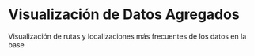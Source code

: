 # Visualización de Datos Agregados

Visualización de rutas y localizaciones más frecuentes de los datos en la base
